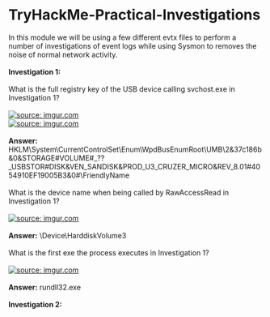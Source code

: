 # TryHackMe-Practical-Investigations

In this module we will be using a few different evtx files to perform a number of investigations of event logs while using Sysmon to removes the noise of normal network activity.<br>
<br>
<b>Investigation 1:</b><br>
<br>
What is the full registry key of the USB device calling svchost.exe in Investigation 1? <br>
<br>
<a href="https://imgur.com/61qpW1e"><img src="https://i.imgur.com/61qpW1e.png" title="source: imgur.com" /></a><br>
<a href="https://imgur.com/d6Gwrvu"><img src="https://i.imgur.com/d6Gwrvu.png" title="source: imgur.com" /></a><br>
<br>
<b>Answer:</b> HKLM\System\CurrentControlSet\Enum\WpdBusEnumRoot\UMB\2&37c186b&0&STORAGE#VOLUME#_??_USBSTOR#DISK&VEN_SANDISK&PROD_U3_CRUZER_MICRO&REV_8.01#4054910EF19005B3&0#\FriendlyName<br>
<br>
What is the device name when being called by RawAccessRead in Investigation 1?<br>
<br>
<a href="https://imgur.com/rBFTAC7"><img src="https://i.imgur.com/rBFTAC7.png" title="source: imgur.com" /></a><br>
<br>
<b>Answer:</b> \Device\HarddiskVolume3<br>
<br>
What is the first exe the process executes in Investigation 1?<br>
<br>
<a href="https://imgur.com/v0u7BfB"><img src="https://i.imgur.com/v0u7BfB.png" title="source: imgur.com" /></a><br>
<br>
<b>Answer:</b> rundll32.exe <br>
<br>
<b>Investigation 2:</b><br>
<br>

